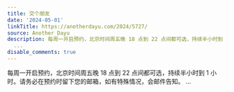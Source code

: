 ```yaml
---
title: 交个朋友
date: '2024-05-01'
linkTitle: https://anotherdayu.com/2024/5727/
source: Another Dayu
description: 每周一开启预约，北京时间周五晚 18 点到 22 点间都可选，持续半小时到 1 小时。请务必在预约时留下您的邮箱，如有特殊情况，会邮件告知。
  ...
disable_comments: true
---
```

每周一开启预约，北京时间周五晚 18 点到 22 点间都可选，持续半小时到 1 小时。请务必在预约时留下您的邮箱，如有特殊情况，会邮件告知。 ...